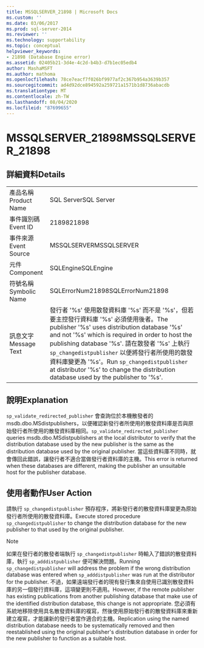 ```yaml
---
title: MSSQLSERVER_21898 | Microsoft Docs
ms.custom: ''
ms.date: 03/06/2017
ms.prod: sql-server-2014
ms.reviewer: ''
ms.technology: supportability
ms.topic: conceptual
helpviewer_keywords:
- 21898 (Database Engine error)
ms.assetid: 02405b21-3d4e-4c2d-b4b3-d7b1ec05edb4
author: MashaMSFT
ms.author: mathoma
ms.openlocfilehash: 78ce7eacf7f026bf9977af2c367b954a3639b357
ms.sourcegitcommit: ad4d92dce894592a259721a1571b1d8736abacdb
ms.translationtype: MT
ms.contentlocale: zh-TW
ms.lasthandoff: 08/04/2020
ms.locfileid: "87699655"
---
```

# <a name="mssqlserver_21898"></a><span data-ttu-id="ead64-102">MSSQLSERVER_21898</span><span class="sxs-lookup"><span data-stu-id="ead64-102">MSSQLSERVER_21898</span></span>
    
## <a name="details"></a><span data-ttu-id="ead64-103">詳細資料</span><span class="sxs-lookup"><span data-stu-id="ead64-103">Details</span></span>  
  
|||  
|-|-|  
|<span data-ttu-id="ead64-104">產品名稱</span><span class="sxs-lookup"><span data-stu-id="ead64-104">Product Name</span></span>|<span data-ttu-id="ead64-105">SQL Server</span><span class="sxs-lookup"><span data-stu-id="ead64-105">SQL Server</span></span>|  
|<span data-ttu-id="ead64-106">事件識別碼</span><span class="sxs-lookup"><span data-stu-id="ead64-106">Event ID</span></span>|<span data-ttu-id="ead64-107">21898</span><span class="sxs-lookup"><span data-stu-id="ead64-107">21898</span></span>|  
|<span data-ttu-id="ead64-108">事件來源</span><span class="sxs-lookup"><span data-stu-id="ead64-108">Event Source</span></span>|<span data-ttu-id="ead64-109">MSSQLSERVER</span><span class="sxs-lookup"><span data-stu-id="ead64-109">MSSQLSERVER</span></span>|  
|<span data-ttu-id="ead64-110">元件</span><span class="sxs-lookup"><span data-stu-id="ead64-110">Component</span></span>|<span data-ttu-id="ead64-111">SQLEngine</span><span class="sxs-lookup"><span data-stu-id="ead64-111">SQLEngine</span></span>|  
|<span data-ttu-id="ead64-112">符號名稱</span><span class="sxs-lookup"><span data-stu-id="ead64-112">Symbolic Name</span></span>|<span data-ttu-id="ead64-113">SQLErrorNum21898</span><span class="sxs-lookup"><span data-stu-id="ead64-113">SQLErrorNum21898</span></span>|  
|<span data-ttu-id="ead64-114">訊息文字</span><span class="sxs-lookup"><span data-stu-id="ead64-114">Message Text</span></span>|<span data-ttu-id="ead64-115">發行者 '%s' 使用散發資料庫 '%s' 而不是 '%s'，但若要主控發行資料庫 '%s' 必須使用後者。</span><span class="sxs-lookup"><span data-stu-id="ead64-115">The publisher '%s' uses distribution database '%s' and not '%s' which is required in order to host the publishing database '%s'.</span></span> <span data-ttu-id="ead64-116">請在散發者 '%s' 上執行 `sp_changedistpublisher` 以便將發行者所使用的散發資料庫變更為 '%s'。</span><span class="sxs-lookup"><span data-stu-id="ead64-116">Run `sp_changedistpublisher` at distributor '%s' to change the distribution database used by the publisher to '%s'.</span></span>|  
  
## <a name="explanation"></a><span data-ttu-id="ead64-117">說明</span><span class="sxs-lookup"><span data-stu-id="ead64-117">Explanation</span></span>  
 <span data-ttu-id="ead64-118">`sp_validate_redirected_publisher` 會查詢位於本機散發者的 msdb.dbo.MSdistpublishers，以便確認新發行者所使用的散發資料庫是否與原始發行者所使用的散發資料庫相同。</span><span class="sxs-lookup"><span data-stu-id="ead64-118">`sp_validate_redirected_publisher` queries msdb.dbo.MSdistpublishers at the local distributor to verify that the distribution database used by the new publisher is the same as the distribution database used by the original publisher.</span></span> <span data-ttu-id="ead64-119">當這些資料庫不同時，就會傳回此錯誤，讓發行者不適合當做發行者資料庫的主機。</span><span class="sxs-lookup"><span data-stu-id="ead64-119">This error is returned when these databases are different, making the publisher an unsuitable host for the publisher database.</span></span>  
  
## <a name="user-action"></a><span data-ttu-id="ead64-120">使用者動作</span><span class="sxs-lookup"><span data-stu-id="ead64-120">User Action</span></span>  
 <span data-ttu-id="ead64-121">請執行 `sp_changedistpublisher` 預存程序，將新發行者的散發資料庫變更為原始發行者所使用的散發資料庫。</span><span class="sxs-lookup"><span data-stu-id="ead64-121">Execute stored procedure `sp_changedistpublisher` to change the distribution database for the new publisher to that used by the original publisher.</span></span>  
  
> [!NOTE]  
>  <span data-ttu-id="ead64-122">如果在發行者的散發者端執行 `sp_changedistpublisher` 時輸入了錯誤的散發資料庫，執行 `sp_adddistpublisher` 便可解決問題。</span><span class="sxs-lookup"><span data-stu-id="ead64-122">Running `sp_changedistpublisher` will address the problem if the wrong distribution database was entered when `sp_adddistpublisher` was run at the distributor for the publisher.</span></span> <span data-ttu-id="ead64-123">不過，如果遠端發行者的現有發行集來自使用已識別散發資料庫的另一個發行資料庫，這項變更則不適用。</span><span class="sxs-lookup"><span data-stu-id="ead64-123">However, if the remote publisher has existing publications from another publishing database that make use of the identified distribution database, this change is not appropriate.</span></span> <span data-ttu-id="ead64-124">您必須有系統地移除使用具名散發資料庫的複寫，然後使用原始發行者的散發資料庫來重新建立複寫，才能讓新的發行者當作適合的主機。</span><span class="sxs-lookup"><span data-stu-id="ead64-124">Replication using the named distribution database needs to be systematically removed and then reestablished using the original publisher's distribution database in order for the new publisher to function as a suitable host.</span></span>  
  
  
